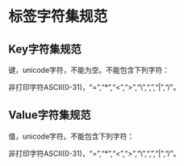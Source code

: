 # 标签字符集规范<a name="vpcep_06_0504"></a>

## Key字符集规范<a name="section172831924578"></a>

键，unicode字符，不能为空。不能包含下列字符：

非打印字符ASCII\(0-31\)，“=”,“\*”,“<”,“\>”,“\\”,“,”,“|”,“/”。

## Value字符集规范<a name="section51833386714"></a>

值，unicode字符。不能包含下列字符：

非打印字符ASCII\(0-31\)，“=”,“\*”,“<”,“\>”,“\\”,“,”,“|”,“/”。

